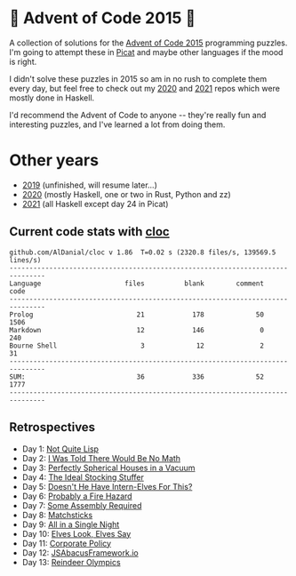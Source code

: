 # 🎄 Advent of Code 2015 🎄

A collection of solutions for the [Advent of Code 2015](https://adventofcode.com/2015/) programming puzzles. I'm going to attempt these in [Picat](http://picat-lang.org) and maybe other languages if the mood is right.

I didn't solve these puzzles in 2015 so am in no rush to complete them every day, but feel free to check out my [2020](https://github.com/DestyNova/advent_of_code_2020) and [2021](https://github.com/DestyNova/advent_of_code_2021) repos which were mostly done in Haskell.

I'd recommend the Advent of Code to anyone -- they're really fun and interesting puzzles, and I've learned a lot from doing them.

# Other years

* [2019](https://github.com/DestyNova/advent_of_code_2019) (unfinished, will resume later...)
* [2020](https://github.com/DestyNova/advent_of_code_2020) (mostly Haskell, one or two in Rust, Python and zz)
* [2021](https://github.com/DestyNova/advent_of_code_2021) (all Haskell except day 24 in Picat)

## Current code stats with [cloc](https://github.com/AlDanial/cloc)

```
github.com/AlDanial/cloc v 1.86  T=0.02 s (2320.8 files/s, 139569.5 lines/s)
-------------------------------------------------------------------------------
Language                     files          blank        comment           code
-------------------------------------------------------------------------------
Prolog                          21            178             50           1506
Markdown                        12            146              0            240
Bourne Shell                     3             12              2             31
-------------------------------------------------------------------------------
SUM:                            36            336             52           1777
-------------------------------------------------------------------------------
```

## Retrospectives

* Day 1: [Not Quite Lisp](https://github.com/DestyNova/advent_of_code_2015/blob/main/1/README.md)
* Day 2: [I Was Told There Would Be No Math](https://github.com/DestyNova/advent_of_code_2015/blob/main/2/README.md)
* Day 3: [Perfectly Spherical Houses in a Vacuum](https://github.com/DestyNova/advent_of_code_2015/blob/main/3/README.md)
* Day 4: [The Ideal Stocking Stuffer](https://github.com/DestyNova/advent_of_code_2015/blob/main/4/README.md)
* Day 5: [Doesn't He Have Intern-Elves For This?](https://github.com/DestyNova/advent_of_code_2015/blob/main/5/README.md)
* Day 6: [Probably a Fire Hazard](https://github.com/DestyNova/advent_of_code_2015/blob/main/6/README.md)
* Day 7: [Some Assembly Required](https://github.com/DestyNova/advent_of_code_2015/blob/main/7/README.md)
* Day 8: [Matchsticks](https://github.com/DestyNova/advent_of_code_2015/blob/main/8/README.md)
* Day 9: [All in a Single Night](https://github.com/DestyNova/advent_of_code_2015/blob/main/9/README.md)
* Day 10: [Elves Look, Elves Say](https://github.com/DestyNova/advent_of_code_2015/blob/main/10/README.md)
* Day 11: [Corporate Policy](https://github.com/DestyNova/advent_of_code_2015/blob/main/11/README.md)
* Day 12: [JSAbacusFramework.io](https://github.com/DestyNova/advent_of_code_2015/blob/main/12/README.md)
* Day 13: [Reindeer Olympics](https://github.com/DestyNova/advent_of_code_2015/blob/main/13/README.md)
